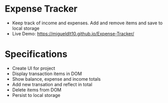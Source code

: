 # Expense Tracker
- Keep track of income and expenses. Add and remove items and save to local storage
- Live Demo: https://migueldlt10.github.io/Expense-Tracker/

# Specifications
- Create UI for project
- Display transaction items in DOM
- Show balance, expense and income totals
- Add new transation and reflect in total
- Delete items from DOM
- Persist to local storage
